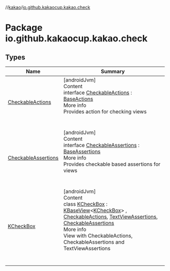 //[kakao](../../index.md)/[io.github.kakaocup.kakao.check](index.md)



# Package io.github.kakaocup.kakao.check  


## Types  
  
|  Name |  Summary | 
|---|---|
| <a name="io.github.kakaocup.kakao.check/CheckableActions///PointingToDeclaration/"></a>[CheckableActions](-checkable-actions/index.md)| <a name="io.github.kakaocup.kakao.check/CheckableActions///PointingToDeclaration/"></a>[androidJvm]  <br>Content  <br>interface [CheckableActions](-checkable-actions/index.md) : [BaseActions](../io.github.kakaocup.kakao.common.actions/-base-actions/index.md)  <br>More info  <br>Provides action for checking views  <br><br><br>|
| <a name="io.github.kakaocup.kakao.check/CheckableAssertions///PointingToDeclaration/"></a>[CheckableAssertions](-checkable-assertions/index.md)| <a name="io.github.kakaocup.kakao.check/CheckableAssertions///PointingToDeclaration/"></a>[androidJvm]  <br>Content  <br>interface [CheckableAssertions](-checkable-assertions/index.md) : [BaseAssertions](../io.github.kakaocup.kakao.common.assertions/-base-assertions/index.md)  <br>More info  <br>Provides checkable based assertions for views  <br><br><br>|
| <a name="io.github.kakaocup.kakao.check/KCheckBox///PointingToDeclaration/"></a>[KCheckBox](-k-check-box/index.md)| <a name="io.github.kakaocup.kakao.check/KCheckBox///PointingToDeclaration/"></a>[androidJvm]  <br>Content  <br>class [KCheckBox](-k-check-box/index.md) : [KBaseView](../io.github.kakaocup.kakao.common.views/-k-base-view/index.md)<[KCheckBox](-k-check-box/index.md)> , [CheckableActions](-checkable-actions/index.md), [TextViewAssertions](../io.github.kakaocup.kakao.text/-text-view-assertions/index.md), [CheckableAssertions](-checkable-assertions/index.md)  <br>More info  <br>View with CheckableActions, CheckableAssertions and TextViewAssertions  <br><br><br>|


